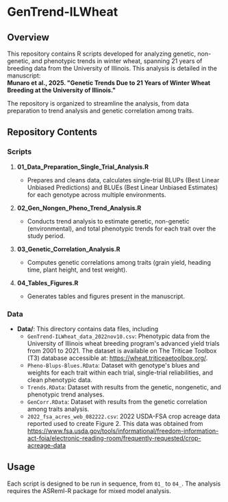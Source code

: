 # GenTrend-ILWheat

## Overview
This repository contains R scripts developed for analyzing genetic, non-genetic, and phenotypic trends in winter wheat, spanning 21 years of breeding data from the University of Illinois. This analysis is detailed in the manuscript:  
**Munaro et al., 2025. "Genetic Trends Due to 21 Years of Winter Wheat Breeding at the University of Illinois."**

The repository is organized to streamline the analysis, from data preparation to trend analysis and genetic correlation among traits.

## Repository Contents

### Scripts

1. **01_Data_Preparation_Single_Trial_Analysis.R**  
   - Prepares and cleans data, calculates single-trial BLUPs (Best Linear Unbiased Predictions) and BLUEs (Best Linear Unbiased Estimates) for each genotype across multiple environments.

2. **02_Gen_Nongen_Pheno_Trend_Analysis.R**  
   - Conducts trend analysis to estimate genetic, non-genetic (environmental), and total phenotypic trends for each trait over the study period.

3. **03_Genetic_Correlation_Analysis.R**  
   - Computes genetic correlations among traits (grain yield, heading time, plant height, and test weight).

4. **04_Tables_Figures.R**  
   - Generates tables and figures present in the manuscript.

### Data
- **Data/**: This directory contains data files, including
  - `GenTrend-ILWheat_data_2022nov10.csv`: Phenotypic data from the University of Illinois wheat breeding program's advanced yield trials from 2001 to 2021. The dataset is available on The Triticae Toolbox (T3) database accessible at: https://wheat.triticeaetoolbox.org/.
  - `Pheno-Blups-Blues.RData`: Dataset with genotype's blues and weights for each trait within each trial, single-trial reliabilities, and clean phenotypic data.
  - `Trends.RData`: Dataset with results from the genetic, nongenetic, and phenotypic trend analyses.
  - `GenCorr.RData`: Dataset with results from the genetic correlation among traits analysis.
  - `2022_fsa_acres_web_082222.csv`: 2022 USDA-FSA crop acreage data reported used to create Figure 2. This data was obtained from https://www.fsa.usda.gov/tools/informational/freedom-information-act-foia/electronic-reading-room/frequently-requested/crop-acreage-data

## Usage
Each script is designed to be run in sequence, from `01_` to `04_`. The analysis requires the ASReml-R package for mixed model analysis.
